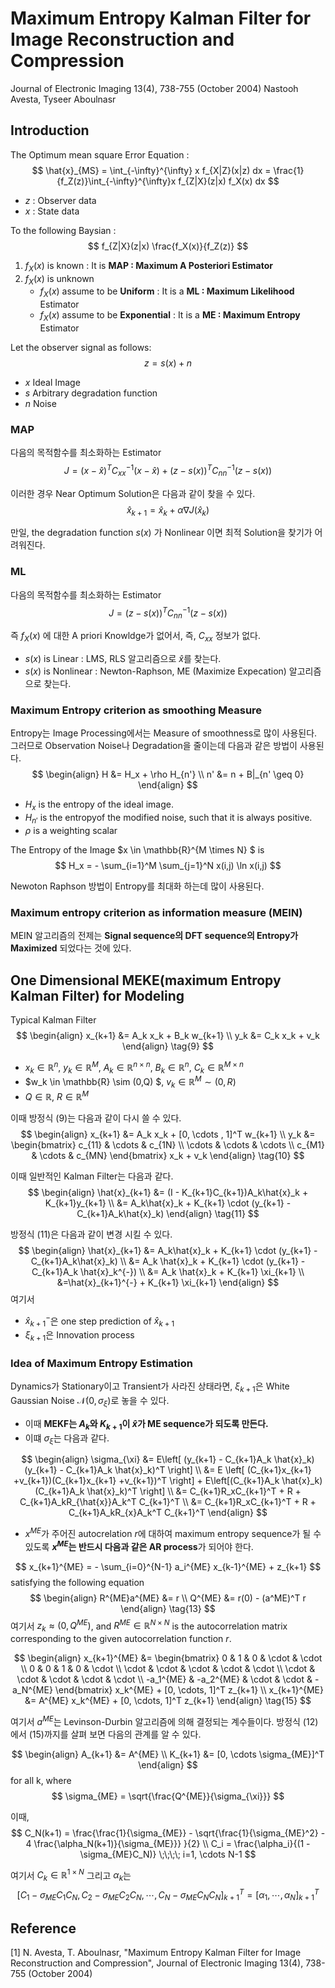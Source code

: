Maximum Entropy Kalman Filter for Image Reconstruction and Compression
====================
Journal of Electronic Imaging 13(4), 738-755 (October 2004) 
Nastooh Avesta, Tyseer Aboulnasr

## Introduction

The Optimum mean square Error Equation :
$$
\hat{x}_{MS} = \int_{-\infty}^{\infty} x f_{X|Z}(x|z) dx = \frac{1}{f_Z(z)}\int_{-\infty}^{\infty}x f_{Z|X}(z|x) f_X(x) dx
$$
- $z$ : Observer data
- $x$ : State data 

To the following Baysian :
$$
f_{Z|X}(z|x) \frac{f_X(x)}{f_Z(z)}
$$

1. $f_X(x)$ is known : It is **MAP : Maximum A Posteriori Estimator**
2. $f_X(x)$ is unknown
	- $f_X(x)$ assume to be **Uniform** : It is a **ML : Maximum Likelihood** Estimator 
	- $f_X(x)$ assume to be **Exponential** : It is a **ME : Maximum Entropy** Estimator 

Let the observer signal as follows:
$$
z = s(x) + n
$$
- $x$ Ideal Image
- $s$ Arbitrary degradation function
- $n$ Noise

### MAP
다음의 목적함수를 최소화하는 Estimator
$$
J = (x - \hat{x})^T C_{xx}^{-1} (x - \hat{x}) + \left( z - s(x) \right)^T C_{nn}^{-1} \left( z - s(x) \right)
$$

이러한 경우 Near Optimum Solution은 다음과 같이 찾을 수 있다.
$$
\hat{x}_{k+1} = \hat{x}_k + \alpha \nabla J(\hat{x}_k)
$$

만일, the degradation function $s(x)$ 가 Nonlinear 이면 최적 Solution을 찾기가 어려워진다.

### ML
다음의 목적함수를 최소화하는 Estimator
$$
J = \left( z - s(x) \right)^T C_{nn}^{-1} \left( z - s(x) \right)
$$

즉 $f_X(x)$ 에 대한 A priori Knowldge가 없어서, 즉, $C_{xx}$ 정보가 없다. 
- $s(x)$ is Linear : LMS, RLS 알고리즘으로 $\hat{x}$를 찾는다.
- $s(x)$ is Nonlinear : Newton-Raphson, ME (Maximize Expecation) 알고리즘으로 찾는다.


### Maximum Entropy criterion as smoothing Measure
Entropy는 Image Processing에서는 Measure of smoothness로 많이 사용된다. 그러므로 Observation Noise나 Degradation을 줄이는데 다음과 같은 방법이 사용된다.
$$
\begin{align}
H  &= H_x + \rho H_{n'} \\
n' &= n + B|_{n' \geq 0}
\end{align}
$$
- $H_x$ is the entropy of the ideal image.
- $H_{n'}$ is the entropyof the modified noise, such that it is always positive.
- $\rho$ is a weighting scalar

The Entropy of the Image $x \in \mathbb{R}^{M \times N} $ is 
$$
H_x = - \sum_{i=1}^M \sum_{j=1}^N x(i,j) \ln x(i,j)
$$

Newoton Raphson 방법이 Entropy를 최대화 하는데 많이 사용된다.

### Maximum entropy criterion as information measure (MEIN)
MEIN 알고리즘의 전제는 **Signal sequence의 DFT sequence의 Entropy가 Maximized** 되었다는 것에 있다.

## One Dimensional MEKE(maximum Entropy Kalman Filter) for Modeling
Typical Kalman Filter
$$
\begin{align}
x_{k+1} &= A_k x_k + B_k w_{k+1} \\
y_k &= C_k x_k + v_k
\end{align}
\tag{9}
$$

- $x_k \in \mathbb{R}^n$, $y_k \in \mathbb{R}^M$, $A_k \in \mathbb{R}^{n \times n}$, $B_k \in \mathbb{R}^n$, $C_k \in \mathbb{R}^{M \times n}$
- $w_k \in \mathbb{R} \sim (0,Q) $, $v_k \in \mathbb{R}^{M} \sim (0,R)$
- $Q \in \mathbb{R}$, $R \in \mathbb{R}^{M}$

이때 방정식 (9)는 다음과 같이 다시 쓸 수 있다.
$$
\begin{align}
x_{k+1} &= A_k x_k + [0, \cdots , 1]^T w_{k+1} \\
y_k &=
\begin{bmatrix}
c_{11} & \cdots & c_{1N} \\
\cdots & \cdots & \cdots \\
c_{M1} & \cdots & c_{MN}
\end{bmatrix}
x_k + v_k
\end{align}
\tag{10}
$$

이때 일반적인 Kalman Filter는 다음과 같다.
$$
\begin{align}
\hat{x}_{k+1} &= (I - K_{k+1}C_{k+1})A_k\hat{x}_k + K_{k+1}y_{k+1} \\
&= A_k\hat{x}_k + K_{k+1} \cdot (y_{k+1} - C_{k+1}A_k\hat{x}_k)
\end{align}
\tag{11}
$$

방정식 (11)은 다음과 같이 변경 시킬 수 있다.
$$
\begin{align}
\hat{x}_{k+1} &= A_k\hat{x}_k + K_{k+1} \cdot (y_{k+1} - C_{k+1}A_k\hat{x}_k) \\
&= A_k \hat{x}_k + K_{k+1} \cdot (y_{k+1} - C_{k+1}A_k \hat{x}_k^{-}) \\
&= A_k \hat{x}_k + K_{k+1} \xi_{k+1} \\
&=\hat{x}_{k+1}^{-} + K_{k+1} \xi_{k+1}
\end{align}
$$
여기서 
- $\hat{x}_{k+1}^{-}$은 one step prediction of $\hat{x}_{k+1}$
- $\xi_{k+1}$은 Innovation process

### Idea of Maximum Entropy Estimation
Dynamics가 Stationary이고 Transient가 사라진 상태라면, $\xi_{k+1}$은 White Gaussian Noise $\mathcal{N}(0, \sigma_{\xi})$로 놓을 수 있다.
- 이때 **MEKF는 $A_k$와 $K_{k+1}$이 $\hat{x}$가 ME sequence가 되도록 만든다.**
- 이떄 $\sigma_{\xi}$는 다음과 같다.

$$
\begin{align}
\sigma_{\xi} &= E\left[ (y_{k+1} - C_{k+1}A_k \hat{x}_k)(y_{k+1} - C_{k+1}A_k \hat{x}_k)^T   \right] \\
&= E \left[ (C_{k+1}x_{k+1} +v_{k+1})(C_{k+1}x_{k+1} +v_{k+1})^T   \right] + E\left[(C_{k+1}A_k \hat{x}_k)(C_{k+1}A_k \hat{x}_k)^T   \right] \\
&= C_{k+1}R_xC_{k+1}^T + R + C_{k+1}A_kR_{\hat{x}}A_k^T C_{k+1}^T \\
&= C_{k+1}R_xC_{k+1}^T + R + C_{k+1}A_kR_{x}A_k^T C_{k+1}^T 
\end{align}
$$

- $x^{ME}$가 주어진 autocrelation $r$에 대하여 maximum entropy sequence가 될 수 있도록 **$x^{ME}$는 반드시 다음과 같은 AR process**가 되어야 한다.

$$
x_{k+1}^{ME} = - \sum_{i=0}^{N-1} a_i^{ME} x_{k-1}^{ME} + z_{k+1}
$$
satisfying the following equation
$$
\begin{align}
R^{ME}a^{ME} &= r \\
Q^{ME} &= r(0) - (a^ME)^T r
\end{align}
\tag{13}
$$
여기서 $z_k \approx (0, Q^{ME})$, and $R^{ME} \in \mathbb{R}^{N \times N}$ is the autocorrelation matrix corresponding to the given autocorrelation function $r$.

$$
\begin{align}
x_{k+1}^{ME} &= 
\begin{bmatrix}
0 & 1 & 0 & \cdot & \cdot \\
0 & 0 & 1 & 0     & \cdot \\
\cdot & \cdot & \cdot & \cdot & \cdot \\
\cdot & \cdot & \cdot & \cdot & \cdot \\
-a_1^{ME} & -a_2^{ME} & \cdot & \cdot & -a_N^{ME}
\end{bmatrix}
x_k^{ME} + [0, \cdots, 1]^T z_{k+1} \\
x_{k+1}^{ME} &= A^{ME} x_k^{ME} + [0, \cdots, 1]^T z_{k+1}
\end{align}
\tag{15}
$$

여기서 $a^{ME}$는 Levinson-Durbin 알고리즘에 의해 결정되는 계수들이다.
방정식 (12)에서 (15)까지를 살펴 보면 다음의 관계를 알 수 있다.

$$
\begin{align}
A_{k+1} &= A^{ME} \\
K_{k+1} &= [0, \cdots \sigma_{ME}]^T
\end{align}
$$
for all k, where
$$
\sigma_{ME} = \sqrt{\frac{Q^{ME}}{\sigma_{\xi}}}
$$

이때, 
$$
C_N(k+1) = \frac{\frac{1}{\sigma_{ME}} - \sqrt{\frac{1}{\sigma_{ME}^2} - 4 \frac{\alpha_N(k+1)}{\sigma_{ME}}} }{2}  \\
C_i = \frac{\alpha_i}{(1 - \sigma_{ME}C_N)} \;\;\;\; i=1, \cdots N-1
$$

여기서 $C_k \in \mathbb{R}^{1 \times N}$ 그리고 $\alpha_k$는 
$$
[C_1 - \sigma_{ME}C_1 C_N, C_2 - \sigma_{ME}C_2C_N, \cdots, C_N - \sigma_{ME} C_N C_N]_{k+1}^T = [\alpha_1, \cdots, \alpha_N]_{k+1}^T
$$



## Reference
[1] N. Avesta, T. Aboulnasr, "Maximum Entropy Kalman Filter for Image Reconstruction and Compression", Journal of Electronic Imaging 13(4), 738-755 (October 2004) 
